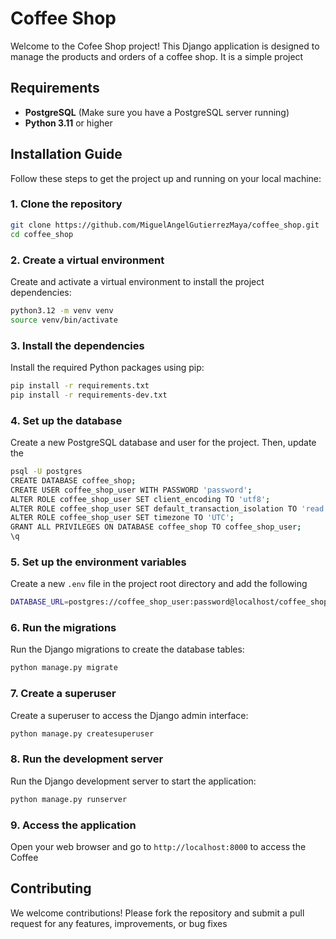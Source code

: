 Coffee Shop
===================

Welcome to the Cofee Shop project! This Django application is designed to
manage the products and orders of a coffee shop. It is a simple project

Requirements
------------

* **PostgreSQL** (Make sure you have a PostgreSQL server running)
* **Python 3.11** or higher

Installation Guide
------------------

Follow these steps to get the project up and running on your local machine:

### 1\. Clone the repository

```bash
git clone https://github.com/MiguelAngelGutierrezMaya/coffee_shop.git
cd coffee_shop
```

### 2\. Create a virtual environment

Create and activate a virtual environment to install the project dependencies:
```bash
python3.12 -m venv venv
source venv/bin/activate
```

### 3\. Install the dependencies

Install the required Python packages using pip:
```bash
pip install -r requirements.txt
pip install -r requirements-dev.txt
```

### 4\. Set up the database

Create a new PostgreSQL database and user for the project. Then, update the

```bash
psql -U postgres
CREATE DATABASE coffee_shop;
CREATE USER coffee_shop_user WITH PASSWORD 'password';
ALTER ROLE coffee_shop_user SET client_encoding TO 'utf8';
ALTER ROLE coffee_shop_user SET default_transaction_isolation TO 'read committed';
ALTER ROLE coffee_shop_user SET timezone TO 'UTC';
GRANT ALL PRIVILEGES ON DATABASE coffee_shop TO coffee_shop_user;
\q
```

### 5\. Set up the environment variables

Create a new `.env` file in the project root directory and add the following

```bash
DATABASE_URL=postgres://coffee_shop_user:password@localhost/coffee_shop
```

### 6\. Run the migrations

Run the Django migrations to create the database tables:
```bash
python manage.py migrate
```

### 7\. Create a superuser

Create a superuser to access the Django admin interface:
```bash
python manage.py createsuperuser
```

### 8\. Run the development server

Run the Django development server to start the application:
```bash
python manage.py runserver
```

### 9\. Access the application

Open your web browser and go to `http://localhost:8000` to access the Coffee

Contributing
------------

We welcome contributions! Please fork the repository and submit a pull request
for any features, improvements, or bug fixes